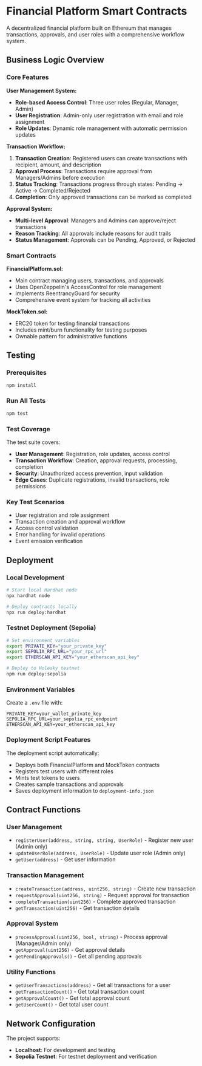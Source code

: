 # Financial Platform Smart Contracts

A decentralized financial platform built on Ethereum that manages transactions, approvals, and user roles with a comprehensive workflow system.

## Business Logic Overview

### Core Features

**User Management System:**
- **Role-based Access Control**: Three user roles (Regular, Manager, Admin)
- **User Registration**: Admin-only user registration with email and role assignment
- **Role Updates**: Dynamic role management with automatic permission updates

**Transaction Workflow:**
1. **Transaction Creation**: Registered users can create transactions with recipient, amount, and description
2. **Approval Process**: Transactions require approval from Managers/Admins before execution
3. **Status Tracking**: Transactions progress through states: Pending → Active → Completed/Rejected
4. **Completion**: Only approved transactions can be marked as completed

**Approval System:**
- **Multi-level Approval**: Managers and Admins can approve/reject transactions
- **Reason Tracking**: All approvals include reasons for audit trails
- **Status Management**: Approvals can be Pending, Approved, or Rejected

### Smart Contracts

**FinancialPlatform.sol:**
- Main contract managing users, transactions, and approvals
- Uses OpenZeppelin's AccessControl for role management
- Implements ReentrancyGuard for security
- Comprehensive event system for tracking all activities

**MockToken.sol:**
- ERC20 token for testing financial transactions
- Includes mint/burn functionality for testing purposes
- Ownable pattern for administrative functions

## Testing

### Prerequisites
```bash
npm install
```

### Run All Tests
```bash
npm test
```

### Test Coverage
The test suite covers:
- **User Management**: Registration, role updates, access control
- **Transaction Workflow**: Creation, approval requests, processing, completion
- **Security**: Unauthorized access prevention, input validation
- **Edge Cases**: Duplicate registrations, invalid transactions, role permissions

### Key Test Scenarios
- User registration and role assignment
- Transaction creation and approval workflow
- Access control validation
- Error handling for invalid operations
- Event emission verification

## Deployment

### Local Development
```bash
# Start local Hardhat node
npx hardhat node

# Deploy contracts locally
npx run deploy:hardhat
```

### Testnet Deployment (Sepolia)
```bash
# Set environment variables
export PRIVATE_KEY="your_private_key"
export SEPOLIA_RPC_URL="your_rpc_url"
export ETHERSCAN_API_KEY="your_etherscan_api_key"

# Deploy to Holesky testnet
npm run deploy:sepolia
```

### Environment Variables
Create a `.env` file with:
```env
PRIVATE_KEY=your_wallet_private_key
SEPOLIA_RPC_URL=your_sepolia_rpc_endpoint
ETHERSCAN_API_KEY=your_etherscan_api_key
```

### Deployment Script Features
The deployment script automatically:
- Deploys both FinancialPlatform and MockToken contracts
- Registers test users with different roles
- Mints test tokens to users
- Creates sample transactions and approvals
- Saves deployment information to `deployment-info.json`

## Contract Functions

### User Management
- `registerUser(address, string, string, UserRole)` - Register new user (Admin only)
- `updateUserRole(address, UserRole)` - Update user role (Admin only)
- `getUser(address)` - Get user information

### Transaction Management
- `createTransaction(address, uint256, string)` - Create new transaction
- `requestApproval(uint256, string)` - Request approval for transaction
- `completeTransaction(uint256)` - Complete approved transaction
- `getTransaction(uint256)` - Get transaction details

### Approval System
- `processApproval(uint256, bool, string)` - Process approval (Manager/Admin only)
- `getApproval(uint256)` - Get approval details
- `getPendingApprovals()` - Get all pending approvals

### Utility Functions
- `getUserTransactions(address)` - Get all transactions for a user
- `getTransactionCount()` - Get total transaction count
- `getApprovalCount()` - Get total approval count
- `getUserCount()` - Get total user count

## Network Configuration

The project supports:
- **Localhost**: For development and testing
- **Sepolia Testnet**: For testnet deployment and verification